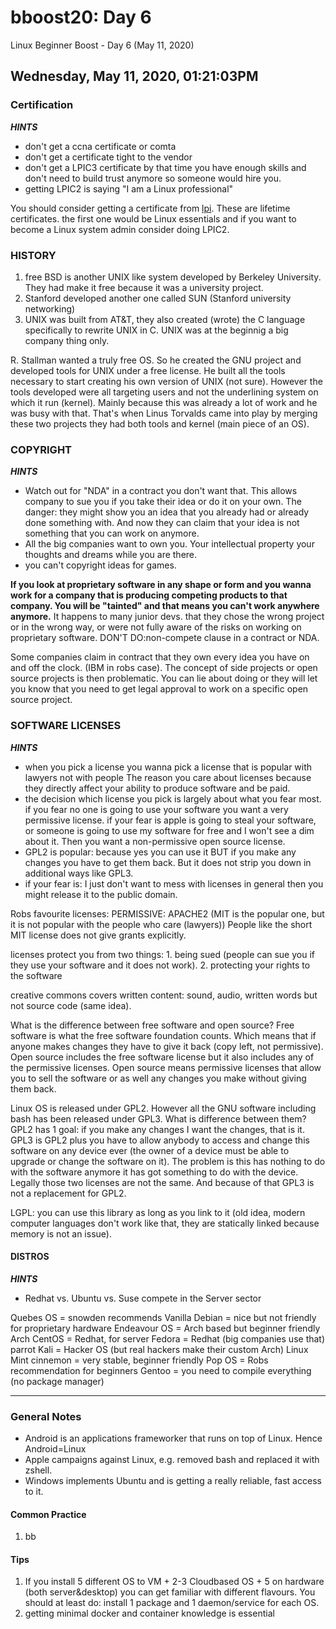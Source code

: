 # bboost20: Day 6

Linux Beginner Boost - Day 6 (May 11, 2020)

##  Wednesday, May 11, 2020, 01:21:03PM

### Certification

***HINTS***
* don't get a ccna certificate or comta
* don't get a certificate tight to the vendor
* don't get a LPIC3 certificate by that time you have enough skills and don't need to build trust anymore so someone would hire you.
* getting LPIC2 is saying "I am a Linux professional"


You should consider getting a certificate from [lpi](https://lpi.org). These are lifetime certificates.
the first one would be Linux essentials and if you want to become a Linux system admin consider doing LPIC2.

### HISTORY

1. free BSD is another UNIX like system developed by Berkeley University. They had make it free because it was a university project.
1. Stanford developed another one called SUN (Stanford university networking)
1. UNIX was built from AT&T, they also created (wrote) the C language specifically to rewrite UNIX in C. UNIX was at the beginnig a big company thing only.

R. Stallman wanted a truly free OS. So he created the GNU project and developed tools for UNIX under a free license. He built all the tools necessary to start creating his own version of UNIX (not sure). However the tools developed were all targeting users and not the underlining system on which it run (kernel). Mainly because this was already a lot of work and he was busy with that. That's when Linus Torvalds came into play by merging these two projects they had both tools and kernel (main piece of an OS).

### COPYRIGHT

***HINTS***
* Watch out for "NDA" in a contract you don't want that. This allows company to sue you if you take their idea or do it on your own. The danger: they might show you an idea that you already had or already done something with. And now they can claim that your idea is not something that you can work on anymore.
* All the big companies want to own you. Your intellectual property your thoughts and dreams while you are there.
* you can't copyright ideas for games.

**If you look at proprietary software in any shape or form and you wanna work for a company that is producing competing products to that company. You will be "tainted" and that means you can't work anywhere anymore.** It happens to many junior devs. that they chose the wrong project or in the wrong way, or were not fully aware of the risks on working on proprietary software.
DON'T DO:non-compete clause in a contract or NDA.

Some companies claim in contract that they own every idea you have on and off the clock. (IBM in robs case). The concept of side projects or open source projects is then problematic. You can lie about doing or they will let you know that you need to get legal approval to work on a specific open source project.

### SOFTWARE LICENSES

***HINTS***
* when you pick a license you wanna pick a license that is popular with lawyers not with people
The reason you care about licenses because they directly affect your ability to produce software and be paid.
* the decision which license you pick is largely about what you fear most. if you fear no one is going to use your software you want a very permissive license. if your fear is apple is going to steal your software, or someone is going to use my software for free and I won't see a dim about it. Then you want a non-permissive open source license.
* GPL2 is popular: because yes you can use it BUT if you make any changes you have to get them back. But it does not strip you down in additional ways like GPL3.
* if your fear is: I just don't want to mess with licenses in general then you might release it to the public domain.

Robs favourite licenses:
PERMISSIVE: APACHE2 (MIT is the popular one, but it is not popular with the people who care (lawyers))
People like the short MIT license does not give grants explicitly.

licenses protect you from two things: 1. being sued (people can sue you if they use your software and it does not work). 2. protecting your rights to the software

creative commons covers written content: sound, audio, written words but not source code (same idea).

What is the difference between free software and open source? Free software is what the free software foundation counts. Which means that if anyone makes changes they have to give it back (copy left, not permissive). Open source includes the free software license but it also includes any of the permissive licenses.  Open source means permissive licenses that allow you to sell the software or as well any changes you make without giving them back.

Linux OS is released under GPL2. However all the GNU software including bash has been released under GPL3. What is difference between them? GPL2 has 1 goal: if you make any changes I want the changes, that is it. GPL3 is GPL2 plus you have to allow anybody to access and change this software on any device ever (the owner of a device must be able to upgrade or change the software on it). The problem is this has nothing to do with the software anymore it has got something to do with the device. Legally those two licenses are not the same. And because of that GPL3 is not a replacement for GPL2.

LGPL: you can use this library as long as you link to it (old idea, modern computer languages don't work like that, they are statically linked because memory is not an issue).

#### DISTROS

***HINTS***
* Redhat vs. Ubuntu vs. Suse compete in the Server sector

Quebes OS = snowden recommends
Vanilla Debian = nice but not friendly for proprietary hardware
Endeavour OS = Arch based but beginner friendly
Arch
CentOS = Redhat, for server
Fedora = Redhat (big companies use that)
parrot
Kali = Hacker OS (but real hackers make their custom Arch)
Linux Mint cinnemon = very stable, beginner friendly
Pop OS = Robs recommendation for beginners
Gentoo = you need to compile everything (no package manager)

----

### General Notes

* Android is an applications frameworker that runs on top of Linux. Hence Android=Linux
* Apple campaigns against Linux, e.g. removed bash and replaced it with zshell.
* Windows implements Ubuntu and is getting a really reliable, fast access to it.
#### Common Practice
1. bb

#### Tips

1. If you install 5 different OS to VM + 2-3 Cloudbased OS + 5 on hardware (both server&desktop) you can get familiar with different flavours. You should at least do: install 1 package and 1 daemon/service for each OS.
1. getting minimal docker and container knowledge is essential
